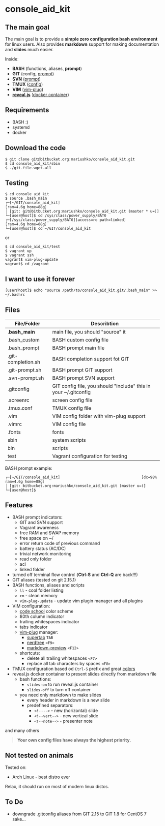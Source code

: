 # console_aid_kit

## The main goal
The main goal is to provide a **simple zero configuration bash environment** for linux users.
Also provides **markdown** support for making documentation and **slides** much easier.

Inside:

- **BASH** (functions, aliases, **prompt**)
- **GIT** (config, [prompt](https://github.com/git/git/blob/master/contrib/completion/git-prompt.sh))
- **SVN** ([prompt](https://github.com/mcandre/svn-prompt))
- **TMUX** ([config](http://www.hamvocke.com/blog/a-guide-to-customizing-your-tmux-conf))
- **VIM** ([vim-plug](https://github.com/junegunn/vim-plug))
- **[reveal.js](https://github.com/hakimel/reveal.js/)** ([docker container](https://github.com/amouat/revealjs-docker))

## Requirements

- BASH :)
- systemd
- docker

## Download the code

```
$ git clone git@bitbucket.org:mariushko/console_aid_kit.git
$ cd console_aid_kit/sbin
$ ./git-file-wget-all
```
## Testing

```
$ cd console_aid_kit
$ source .bash_main
┌─[~/GIT/console_aid_kit]                                            [ram=4.6g home=88g]
│ [git: git@bitbucket.org:mariushko/console_aid_kit.git (master * u=)]
└─[user@host]$ cd /sys/class/power_supply/BAT0
┌─[/sys/class/power_supply/BAT0][access=ro path=linked]              [ram=4.6g home=88g]
└─[user@host]$ cd ~/GIT/console_aid_kit
```
or
```
$ cd console_aid_kit/test
$ vagrant up
$ vagrant ssh
vagrant$ vim-plug-update
vagrant$ cd /vagrant
```

## I want to use it forever
```
[user@host]$ echo "source /path/to/console_aid_kit.git/.bash_main" >> ~/.bashrc
```

## Files

| File/Folder         | Describtion
| ------------------  | ---------------------------------------- |
| **.bash_main**      | main file, you should "source" it
| .bash_custom        | BASH custom config file
| .bash_prompt        | BASH prompt main file
| .git-completion.sh  | BASH completion support fot GIT
| .git-prompt.sh      | BASH prompt GIT support
| .svn-prompt.sh      | BASH prompt SVN support
| .gitconfig          | GIT config file, you should "include" this in your ~/.gitconfig
| .screenrc           | screen config file
| .tmux.conf          | TMUX config file
| .vim                | VIM config folder with vim-plug support
| .vimrc              | VIM config file
| .fonts              | fonts
| sbin                | system scripts
| bin                 | scripts
| test                | Vagrant configuration for testing

BASH prompt example:

```
┌─[~/GIT/console_aid_kit]                                     [dc=98% ram=4.6g home=88g]
│ [git: bitbucket.org:mariushko/console_aid_kit.git (master u=)]
└─[user@host]$
```
## Features

- BASH prompt indicators:
    - GIT and SVN support
    - Vagrant awareness
    - free RAM and SWAP memory
    - free space on ~/
    - error return code of previous command
    - battery status (AC/DC)
    - trivial network monitoring
    - read only folder
    - acl
    - linked folder
- turned off terminal flow control (**Ctrl-S** and **Ctrl-Q** are back!!!)
- GIT aliases (tested on git 2.15.1)
- BASH functions, aliases and scripts
    - ```ll``` - cool folder listing
    - ```cm``` - clean memory
    - ```vim-plug-update``` - update vim plugin manager and all plugins
- VIM configuration:
    - [code school](http://astonj.com/tech/vim-for-ruby-rails-and-a-sexy-theme/) color scheme
    - 80th column indicator
    - trailing whitespaces indicator
    - tabs indicator
    - [vim-plug](https://github.com/junegunn/vim-plug) manager:
        - [supertab](https://github.com/ervandew/supertab) ```TAB```
        - [nerdtree](https://github.com/scrooloose/nerdtree) ```<F9>```
        - [markdown-preview](https://github.com/iamcco/markdown-preview.vim) ```<F12>```
    - shortcuts:
        - delete all trailing whitespaces ```<F7>```
        - replace all tab characters by spaces ```<F8>```
- TMUX configuration based od ```Ctrl-S``` prefix and great [colors](http://www.hamvocke.com/blog/a-guide-to-customizing-your-tmux-conf)
- reveal.js docker container to present slides directly from markdown file
    - bash functions:
        - ```slides-on``` to run reveal.js container
        - ```slides-off``` to turn off container
    - you need only markdown to make slides
        - every header in markdown is a new slide
        - predefined separators:
            - ```<!---->``` - new (horizontal) slide
            - ```<!--vert-->``` - new vertical slide
            - ```<!--note-->``` - presenter note

and many others

> **Your own config files have always the highest priority**.

## Not tested on animals

Tested on:

- Arch Linux - best distro ever

Relax, it should run on most of modern linux distos.

## To Do

- downgrade .gitconfig aliases from GIT 2.15 to GIT 1.8 for CentOS 7 sake...
